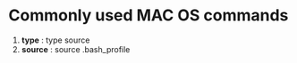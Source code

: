 # Commonly used MAC OS commands

1. <b>type</b> : type source
2. <b>source</b> : source .bash_profile
